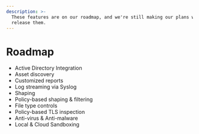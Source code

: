 ```yaml
---
description: >-
  These features are on our roadmap, ​and we're still making our plans when to
  release them.
---
```


# Roadmap

* Active Directory Integration
* Asset discovery
* Customized reports
* Log streaming via Syslog
* Shaping
* Policy-based shaping & filtering
* File type controls
* Policy-based TLS inspection
* Anti-virus & Anti-malware
* Local & Cloud Sandboxing

